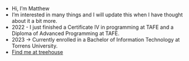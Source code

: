 - Hi, I’m Matthew
- I’m interested in many things and I will update this when I have thought about it a bit more.
- 2022 - I just finished a Certificate IV in programming at TAFE and a Diploma of Advanced Programming at TAFE.
- 2023 -> Currently enrolled in a Bachelor of Information Technology at Torrens University.
- <a rel="me" href="https://social.treehouse.systems/@retrofrog">Find me at treehouse</a>

<!---
MatthewRohrich/MatthewRohrich is a ✨ special ✨ repository because its `README.md` (this file) appears on your GitHub profile.
You can click the Preview link to take a look at your changes.
--->

